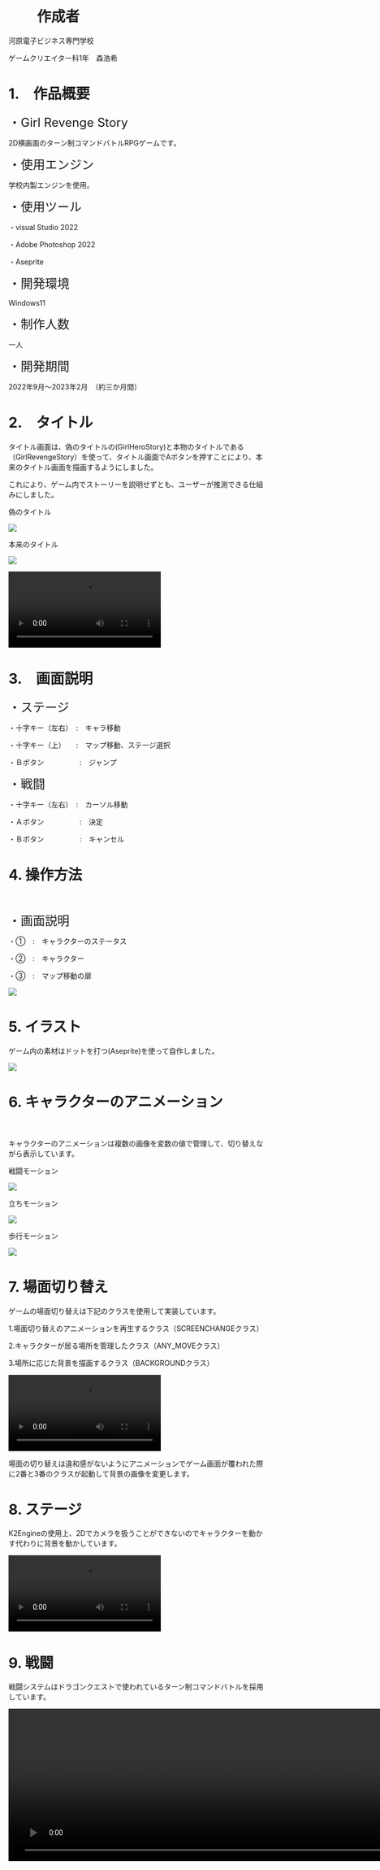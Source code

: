 # 　　作成者
<P>河原電子ビジネス専門学校<P>

<P>ゲームクリエイター科1年　森浩希</P>

# 1.　作品概要

<P><font size='5'>・Girl Revenge Story</font></P>

<P>2D横画面のターン制コマンドバトルRPGゲームです。</P>

<P><font size='5'>・使用エンジン</font></P>

<P>学校内製エンジンを使用。</P>

<P><font size='5'>・使用ツール</font></P>

<P>・visual Studio 2022</P>
<P>・Adobe Photoshop 2022</P>
<P>・Aseprite</P>

<P><font size='5'>・開発環境</font></P>

<P>Windows11</P>

<P><font size='5'>・制作人数</font></P>

<P>一人</P>

<P><font size='5'>・開発期間</font></P>

<P>2022年9月～2023年2月　（約三か月間）


# 2.　タイトル

<P>タイトル画面は、偽のタイトルの(GirlHeroStory)と本物のタイトルである（GirlRevengeStory）を使って、タイトル画面でAボタンを押すことにより、本来のタイトル画面を描画するようにしました。</P>

<P>これにより、ゲーム内でストーリーを説明せずとも、ユーザーが推測できる仕組みにしました。</P>

<P>偽のタイトル</P>

![](Title/GirlHeroStory.jpeg)

<P>本来のタイトル</P>

![](Title/GirlRevengeStory.jpeg)

<video controls src="Title/Title.mp4"></video>

# 3.　画面説明

<font size='5'>・ステージ</font>

<P>・十字キー（左右）　:　キャラ移動</P>

<P>・十字キー（上）　　:　マップ移動、ステージ選択</P>

<P>・Ｂボタン　　　　　:　ジャンプ</P>

<P><font size='5'>・戦闘</font></P>

<P>・十字キー（左右）　:　カーソル移動</P>

<P>・Ａボタン　　　　　:　決定</P>

<P>・Ｂボタン　　　　　:　キャンセル</P>

# 4.  操作方法
　
<P><font size='5'>・画面説明</font></P>

<P>・①　:　キャラクターのステータス</P>

<P>・②　:　キャラクター</P>

<P>・③　:　マップ移動の扉</P>

![](Manual.jpg)

# 5.  イラスト

<P>ゲーム内の素材はドットを打つ(Aseprite)を使って自作しました。</P>

![](Material.png)


# 6.  キャラクターのアニメーション
　
<P>キャラクターのアニメーションは複数の画像を変数の値で管理して、切り替えながら表示しています。


<P>戦闘モーション</P>

![](Any-Animations/Any-Fight.gif)

<P>立ちモーション</P>

![](Any-Animations/Any-Stand.gif)

<P>歩行モーション</P>

![](Any-Animations/Any-Walk.gif)

# 7.  場面切り替え

<P>ゲームの場面切り替えは下記のクラスを使用して実装しています。</P>

<P>1.場面切り替えのアニメーションを再生するクラス（SCREENCHANGEクラス）</P>

<P>2.キャラクターが居る場所を管理したクラス（ANY_MOVEクラス）</P>

<P>3.場所に応じた背景を描画するクラス（BACKGROUNDクラス）</P>

<video controls src="ScreenChange/ScreenChange.mp4"></video>

<P>場面の切り替えは違和感がないようにアニメーションでゲーム画面が覆われた際に2番と3番のクラスが起動して背景の画像を変更します。</P>

# 8.  ステージ

<P>K2Engineの使用上、2Dでカメラを扱うことができないのでキャラクターを動かす代わりに背景を動かしています。</P>

<video controls src = "ScreenChange/StageMove.mp4"></video>

# 9.  戦闘

<P>戦闘システムはドラゴンクエストで使われているターン制コマンドバトルを採用しています。</P>

<video controls width="1920" height="300" src="ScreenChange/Fight.mp4"></video>